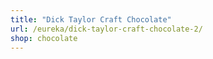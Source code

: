 ```yaml
---
title: "Dick Taylor Craft Chocolate"
url: /eureka/dick-taylor-craft-chocolate-2/
shop: chocolate
---
```

